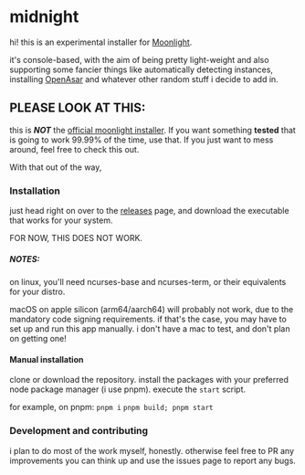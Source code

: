 # midnight

hi! this is an experimental installer for [Moonlight](https://github.com/moonlight-mod/moonlight). 

it's console-based, with the aim of being pretty light-weight and also supporting some fancier things like automatically detecting instances, installing [OpenAsar](https://github.com/GooseMod/OpenAsar) and whatever other random stuff i decide to add in.

## PLEASE LOOK AT THIS:

this is ***NOT*** the [official moonlight installer](https://github.com/moonlight-mod/moonlight-installer). If you want something __tested__ that is going to work 99.99% of the time, use that. If you just want to mess around, feel free to check this out.

With that out of the way,

### Installation

just head right on over to the [releases](https://github.com/jane0009/midnight/releases/) page, and download the executable that works for your system.

FOR NOW, THIS DOES NOT WORK.

##### NOTES:

on linux, you'll need ncurses-base and ncurses-term, or their equivalents for your distro.

macOS on apple silicon (arm64/aarch64) will probably not work, due to the mandatory code signing requirements. if that's the case, you may have to set up and run this app manually. i don't have a mac to test, and don't plan on getting one!

#### Manual installation

clone or download the repository. install the packages with your preferred node package manager (i use pnpm). execute the `start` script.

for example, on pnpm:
`pnpm i`
`pnpm build; pnpm start`

### Development and contributing

i plan to do most of the work myself, honestly. otherwise feel free to PR any improvements you can think up and use the issues page to report any bugs.
